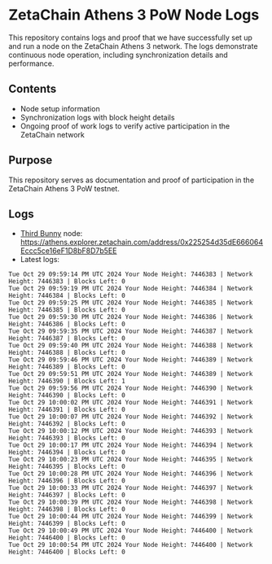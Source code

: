 # ZetaChain Athens 3 PoW Node Logs
This repository contains logs and proof that we have successfully set up and run a node on the ZetaChain Athens 3 network. The logs demonstrate continuous node operation, including synchronization details and performance.

## Contents
- Node setup information
- Synchronization logs with block height details
- Ongoing proof of work logs to verify active participation in the ZetaChain network

## Purpose
This repository serves as documentation and proof of participation in the ZetaChain Athens 3 PoW testnet.

## Logs

- [Third Bunny](https://thirdbunny.xyz/) node: https://athens.explorer.zetachain.com/address/0x225254d35dE666064Eccc5ce16eF1D8bF8D7b5EE
- Latest logs:
```
Tue Oct 29 09:59:14 PM UTC 2024 Your Node Height: 7446383 | Network Height: 7446383 | Blocks Left: 0
Tue Oct 29 09:59:19 PM UTC 2024 Your Node Height: 7446384 | Network Height: 7446384 | Blocks Left: 0
Tue Oct 29 09:59:25 PM UTC 2024 Your Node Height: 7446385 | Network Height: 7446385 | Blocks Left: 0
Tue Oct 29 09:59:30 PM UTC 2024 Your Node Height: 7446386 | Network Height: 7446386 | Blocks Left: 0
Tue Oct 29 09:59:35 PM UTC 2024 Your Node Height: 7446387 | Network Height: 7446387 | Blocks Left: 0
Tue Oct 29 09:59:40 PM UTC 2024 Your Node Height: 7446388 | Network Height: 7446388 | Blocks Left: 0
Tue Oct 29 09:59:46 PM UTC 2024 Your Node Height: 7446389 | Network Height: 7446389 | Blocks Left: 0
Tue Oct 29 09:59:51 PM UTC 2024 Your Node Height: 7446389 | Network Height: 7446390 | Blocks Left: 1
Tue Oct 29 09:59:56 PM UTC 2024 Your Node Height: 7446390 | Network Height: 7446390 | Blocks Left: 0
Tue Oct 29 10:00:02 PM UTC 2024 Your Node Height: 7446391 | Network Height: 7446391 | Blocks Left: 0
Tue Oct 29 10:00:07 PM UTC 2024 Your Node Height: 7446392 | Network Height: 7446392 | Blocks Left: 0
Tue Oct 29 10:00:12 PM UTC 2024 Your Node Height: 7446393 | Network Height: 7446393 | Blocks Left: 0
Tue Oct 29 10:00:17 PM UTC 2024 Your Node Height: 7446394 | Network Height: 7446394 | Blocks Left: 0
Tue Oct 29 10:00:23 PM UTC 2024 Your Node Height: 7446395 | Network Height: 7446395 | Blocks Left: 0
Tue Oct 29 10:00:28 PM UTC 2024 Your Node Height: 7446396 | Network Height: 7446396 | Blocks Left: 0
Tue Oct 29 10:00:33 PM UTC 2024 Your Node Height: 7446397 | Network Height: 7446397 | Blocks Left: 0
Tue Oct 29 10:00:39 PM UTC 2024 Your Node Height: 7446398 | Network Height: 7446398 | Blocks Left: 0
Tue Oct 29 10:00:44 PM UTC 2024 Your Node Height: 7446399 | Network Height: 7446399 | Blocks Left: 0
Tue Oct 29 10:00:49 PM UTC 2024 Your Node Height: 7446400 | Network Height: 7446400 | Blocks Left: 0
Tue Oct 29 10:00:54 PM UTC 2024 Your Node Height: 7446400 | Network Height: 7446400 | Blocks Left: 0
```
